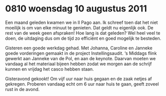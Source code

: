 # 0810 woensdag 10 augustus 2011
Een maand geleden kwamen we in Il Pago aan. Ik schreef toen dat het niet moeilijk is om van elke minuut te genieten. Dat geldt nu eigenlijk ook. De rest van de week geen afspraken! Hoe lang is dat geleden? Wel heel veel te doen, de uitdaging dus om de tijd zo efficiënt en goed mogelijk te besteden.

Gisteren een goede werkdag gehad. Met Johanna, Caroline en Janneke goede vorderingen gemaakt in de project Instellingsaudit. ‘s Middags flink gewerkt aan Janneke van de Pol, en aan de keynote. Daarvan moeten we vandaag al het materiaal bijeen hebben zodat we morgen aan de schrijf kunnen en vrijdag het casco hebben staan.

Gisteravond gekookt! Om vijf uur naar huis gegaan en de zaak netjes af gekregen. Proberen vandaag echt om 6 uur naar huis te gaan, geeft zoveel rust in de avond.

